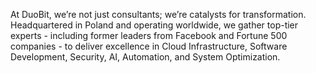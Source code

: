 At DuoBit, we’re not just consultants; we’re catalysts for transformation. Headquartered in Poland and operating worldwide, we gather top-tier experts - including former leaders from Facebook and Fortune 500 companies - to deliver excellence in Cloud Infrastructure, Software Development, Security, AI, Automation, and System Optimization.
